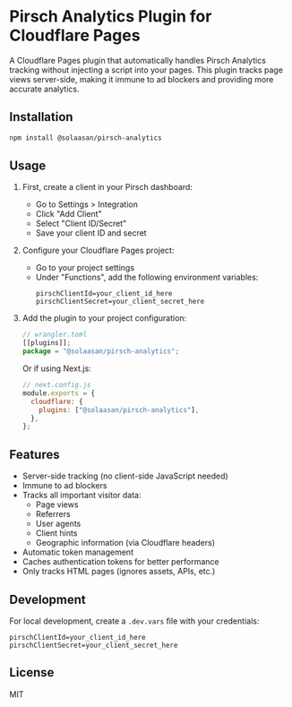 # Pirsch Analytics Plugin for Cloudflare Pages

A Cloudflare Pages plugin that automatically handles Pirsch Analytics tracking without injecting a script into your pages. This plugin tracks page views server-side, making it immune to ad blockers and providing more accurate analytics.

## Installation

```bash
npm install @solaasan/pirsch-analytics
```

## Usage

1. First, create a client in your Pirsch dashboard:

   - Go to Settings > Integration
   - Click "Add Client"
   - Select "Client ID/Secret"
   - Save your client ID and secret

2. Configure your Cloudflare Pages project:

   - Go to your project settings
   - Under "Functions", add the following environment variables:
     ```
     pirschClientId=your_client_id_here
     pirschClientSecret=your_client_secret_here
     ```

3. Add the plugin to your project configuration:

   ```js
   // wrangler.toml
   [[plugins]];
   package = "@solaasan/pirsch-analytics";
   ```

   Or if using Next.js:

   ```js
   // next.config.js
   module.exports = {
     cloudflare: {
       plugins: ["@solaasan/pirsch-analytics"],
     },
   };
   ```

## Features

- Server-side tracking (no client-side JavaScript needed)
- Immune to ad blockers
- Tracks all important visitor data:
  - Page views
  - Referrers
  - User agents
  - Client hints
  - Geographic information (via Cloudflare headers)
- Automatic token management
- Caches authentication tokens for better performance
- Only tracks HTML pages (ignores assets, APIs, etc.)

## Development

For local development, create a `.dev.vars` file with your credentials:

```env
pirschClientId=your_client_id_here
pirschClientSecret=your_client_secret_here
```

## License

MIT
